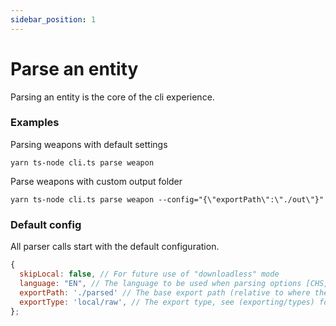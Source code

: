 ```yaml
---
sidebar_position: 1
---
```


# Parse an entity

Parsing an entity is the core of the cli experience.

### Examples

Parsing weapons with default settings

```shell
yarn ts-node cli.ts parse weapon
```

Parse weapons with custom output folder

```shell
yarn ts-node cli.ts parse weapon --config="{\"exportPath\":\"./out\"}"
```

### Default config

All parser calls start with the default configuration.

```js
{
  skipLocal: false, // For future use of "downloadless" mode
  language: "EN", // The language to be used when parsing options [CHS, CHT, DE, EN, ES, FR, ID, JP, KR, PT, RU, TH, VI]
  exportPath: './parsed' // The base export path (relative to where the cli is called),
  exportType: 'local/raw', // The export type, see (exporting/types) for more
};
```
